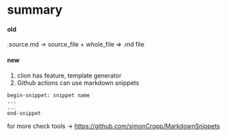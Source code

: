 # summary

#### old
.source.md -> source_file + whole_file => .md file

#### new
1. clion has feature, template generator
2. Github actions can use markdown snippets

```
begin-snippet: snippet name
...
...
end-snippet
```

for more check tools -> https://github.com/simonCropp/MarkdownSnippets
